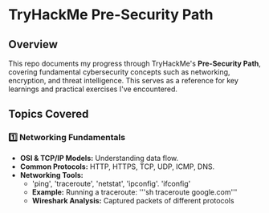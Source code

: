 # TryHackMe Pre-Security Path

## Overview
This repo documents my progress through TryHackMe's **Pre-Security Path**, covering fundamental cybersecurity concepts such as networking, encryption, and threat intelligence.
This serves as a reference for key learnings and practical exercises I've encountered.

## Topics Covered
### 1️⃣ Networking Fundamentals
- **OSI & TCP/IP Models:** Understanding data flow.
- **Common Protocols:** HTTP, HTTPS, TCP, UDP, ICMP, DNS.
- **Networking Tools:**
  - 'ping', 'traceroute', 'netstat', 'ipconfig'. 'ifconfig'
  - **Example:** Running a traceroute:
    '''sh traceroute google.com'''
  - **Wireshark Analysis:** Captured packets of different protocols
